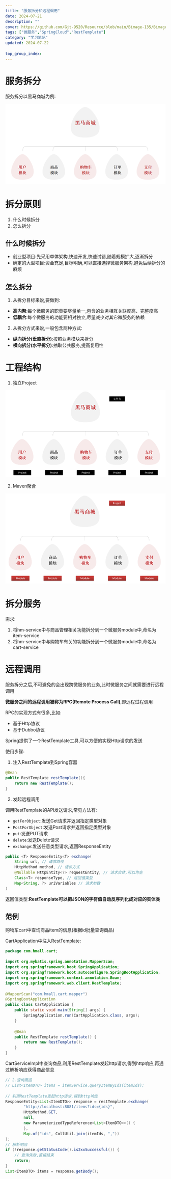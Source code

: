 ```yaml
---
title: "服务拆分和远程调用"
date: 2024-07-21
description: ""
cover: https://github.com/Gjt-9520/Resource/blob/main/Bimage-135/Bimage69.jpg?raw=true
tags: ["微服务","SpringCloud","RestTemplate"]
category: "学习笔记"
updated: 2024-07-22
  
top_group_index: 
---
```


# 服务拆分

服务拆分以黑马商城为例:

![黑马商城](../images/黑马商城模块.png)

# 拆分原则

1. 什么时候拆分
2. 怎么拆分

## 什么时候拆分

- 创业型项目:先采用单体架构,快速开发,快速试错,随着规模扩大,逐渐拆分
- 确定的大型项目:资金充足,目标明确,可以直接选择微服务架构,避免后续拆分的麻烦

## 怎么拆分

1. 从拆分目标来说,要做到:
- **高内聚**:每个微服务的职责要尽量单一,包含的业务相互关联度高、完整度高
- **低耦合**:每个微服务的功能要相对独立,尽量减少对其它微服务的依赖

2. 从拆分方式来说,一般包含两种方式:
- **纵向拆分(垂直拆分)**:按照业务模块来拆分
- **横向拆分(水平拆分)**:抽取公共服务,提高复用性

# 工程结构

1. 独立Project

![工程结构-独立Project](../images/工程结构-独立Project.png)

2. Maven聚合

![工程结构-Maven聚合](../images/工程结构-Maven聚合.png)

# 拆分服务

需求:
1. 将hm-service中与商品管理相关功能拆分到一个微服务module中,命名为item-service
2. 将hm-service中与购物车有关的功能拆分到一个微服务module中,命名为cart-service

# 远程调用

服务拆分之后,不可避免的会出现跨微服务的业务,此时微服务之间就需要进行远程调用

**微服务之间的远程调用被称为RPC(Remote Process Call)**,即远程过程调用

RPC的实现方式有很多,比如:
- 基于Http协议
- 基于Dubbo协议

Spring提供了一个RestTemplate工具,可以方便的实现Http请求的发送

使用步骤:
1. 注入RestTemplate到Spring容器

```java
@Bean
public RestTemplate restTemplate(){
    return new RestTemplate();
}
```

2. 发起远程调用

调用RestTemplate的API发送请求,常见方法有:
- `getForObject`:发送Get请求并返回指定类型对象
- `PostForObject`:发送Post请求并返回指定类型对象
- `put`:发送PUT请求
- `delete`:发送Delete请求
- `exchange`:发送任意类型请求,返回ResponseEntity

```java
public <T> ResponseEntity<T> exchange(
	String url, // 请求路径
	HttpMethod method, // 请求方式
	@Nullable HttpEntity<?> requestEntity, // 请求实体,可以为空
 	Class<T> responseType, // 返回值类型
	Map<String, ?> uriVariables // 请求参数
)
```

返回值类型:**RestTemplate可以把JSON的字符值自动反序列化成对应的实体类**

## 范例

购物车cart中查询商品item的信息(根据id批量查询商品)

CartApplication中注入RestTemplate:

```java
package com.hmall.cart;

import org.mybatis.spring.annotation.MapperScan;
import org.springframework.boot.SpringApplication;
import org.springframework.boot.autoconfigure.SpringBootApplication;
import org.springframework.context.annotation.Bean;
import org.springframework.web.client.RestTemplate;

@MapperScan("com.hmall.cart.mapper")
@SpringBootApplication
public class CartApplication {
    public static void main(String[] args) {
        SpringApplication.run(CartApplication.class, args);
    }

    @Bean
    public RestTemplate restTemplate() {
        return new RestTemplate();
    }
}
```

CartServiceImpl中查询商品,利用RestTemplate发起http请求,得到http响应,再通过解析响应获得商品信息

```java
// 2.查询商品
// List<ItemDTO> items = itemService.queryItemByIds(itemIds);

// 利用RestTemplate发起http请求,得到http响应
ResponseEntity<List<ItemDTO>> response = restTemplate.exchange(
        "http://localhost:8081/items?ids={ids}",
        HttpMethod.GET,
        null,
        new ParameterizedTypeReference<List<ItemDTO>>() {
        },
        Map.of("ids", CollUtil.join(itemIds, ","))
);
// 解析响应
if (!response.getStatusCode().is2xxSuccessful()) {
    // 查询失败,直接结束
    return;
}
List<ItemDTO> items = response.getBody();
```